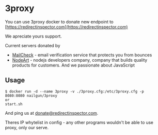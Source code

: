# 3proxy
You can use 3proxy docker to donate new endpoint to [https://redirectinspector.com](https://redirectinspector.com)

We apreciate yours support.

Current servers donated by 
- [MailCheck](https://mailcheck.co/) - email verification service that protects you from bounces
- [NodeArt](https://nodeart.io) - nodejs developers company, company that builds quality products for customers. And we passionate about JavaScript

## Usage

```
$ docker run -d --name 3proxy -v ./3proxy.cfg:/etc/3proxy.cfg -p 8080:8080 nailgun/3proxy
or
start.sh
```

And ping us at [donate@redirectinspector.com](mailto:donate@redirectinspector.com).

Theres IP whytelist in config - any other programs wouldn't be able to use proxy, only our serve.
